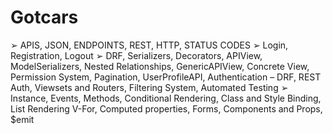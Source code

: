 # Gotcars
➢	APIS, JSON, ENDPOINTS, REST, HTTP, STATUS CODES
➢	Login, Registration, Logout
➢	DRF, Serializers, Decorators, APIView, ModelSerializers, Nested Relationships, GenericAPIView, Concrete View, Permission System, Pagination, UserProfileAPI, Authentication – DRF, REST Auth, Viewsets and Routers, Filtering System, Automated Testing
➢	Instance, Events, Methods, Conditional Rendering, Class and Style Binding, List Rendering V-For, Computed properties, Forms, Components and Props, $emit
